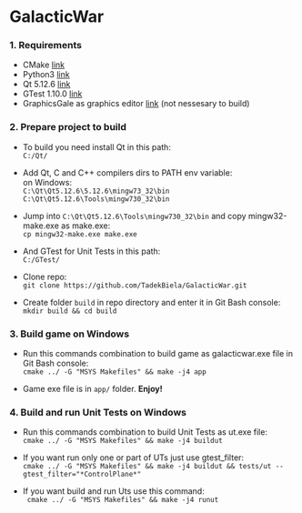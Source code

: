 # GalacticWar

### 1. Requirements
  * CMake [link](https://cmake.org/download/)
  * Python3 [link](https://www.python.org/downloads/)
  * Qt 5.12.6 [link](http://download.qt.io/archive/qt/5.12/5.12.6/)
  * GTest 1.10.0 [link](https://github.com/google/googletest)
  * GraphicsGale as graphics editor [link](https://graphicsgale.com/us/download.html)  (not nessesary to build)


### 2. Prepare project to build

  * To build you need install Qt in this path: \
      `C:/Qt/`

  * Add Qt, C and C++ compilers dirs to PATH env variable: \
    on Windows: \
      `C:\Qt\Qt5.12.6\5.12.6\mingw73_32\bin` \
      `C:\Qt\Qt5.12.6\Tools\mingw730_32\bin`

  * Jump into `C:\Qt\Qt5.12.6\Tools\mingw730_32\bin` and copy mingw32-make.exe as make.exe: \
      `cp mingw32-make.exe make.exe`

  * And GTest for Unit Tests in this path: \
      `C:/GTest/`

  * Clone repo: \
      `git clone https://github.com/TadekBiela/GalacticWar.git`

  * Create folder `build` in repo directory and enter it in Git Bash console: \
      `mkdir build && cd build`


### 3. Build game on Windows

  * Run this commands combination to build game as galacticwar.exe file in Git Bash console: \
      `cmake ../ -G "MSYS Makefiles" && make -j4 app`

  * Game exe file is in `app/` folder. **Enjoy!**


### 4. Build and run Unit Tests on Windows

  * Run this commands combination to build Unit Tests as ut.exe file: \
      `cmake ../ -G "MSYS Makefiles" && make -j4 buildut`

  * If you want run only one or part of UTs just use gtest_filter: \
      `cmake ../ -G "MSYS Makefiles" && make -j4 buildut && tests/ut --gtest_filter="*ControlPlane*"`

  * If you want build and run Uts use this command: \
      ` cmake ../ -G "MSYS Makefiles" && make -j4 runut`

